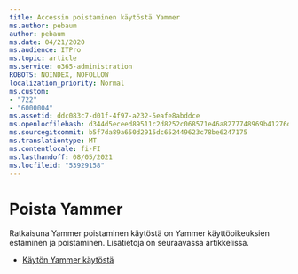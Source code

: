```yaml
---
title: Accessin poistaminen käytöstä Yammer
ms.author: pebaum
author: pebaum
ms.date: 04/21/2020
ms.audience: ITPro
ms.topic: article
ms.service: o365-administration
ROBOTS: NOINDEX, NOFOLLOW
localization_priority: Normal
ms.custom:
- "722"
- "6000004"
ms.assetid: ddc083c7-d01f-4f97-a232-5eafe8abddce
ms.openlocfilehash: d344d5eceed89511c2d8252c068571e46a8277748969b41276d8204e801b3986
ms.sourcegitcommit: b5f7da89a650d2915dc652449623c78be6247175
ms.translationtype: MT
ms.contentlocale: fi-FI
ms.lasthandoff: 08/05/2021
ms.locfileid: "53929158"
---
```

# <a name="disable-access-to-yammer"></a>Poista Yammer

Ratkaisuna Yammer poistaminen käytöstä on Yammer käyttöoikeuksien estäminen ja poistaminen. Lisätietoja on seuraavassa artikkelissa.
  
- [Käytön Yammer käytöstä](https://docs.microsoft.com/yammer/manage-yammer-users/turn-off-user-access)

